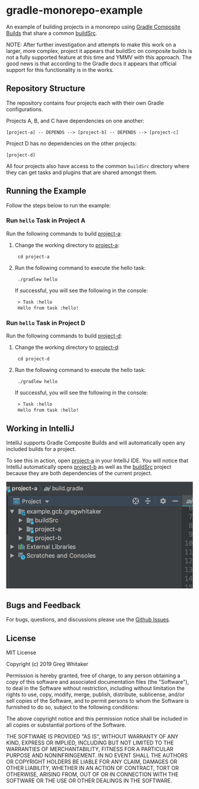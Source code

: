 # gradle-monorepo-example

An example of building projects in a monorepo using [Gradle Composite Builds](https://docs.gradle.org/current/userguide/composite_builds.html) that share a common [buildSrc](https://docs.gradle.org/current/userguide/organizing_gradle_projects.html#sec:build_sources).

NOTE: After further investigation and attempts to make this work on a larger, more complex, project it appears that buildSrc on composite builds is not a fully supported feature at this time and YMMV with this approach. The good news is that according to the Gradle docs it appears that official support for this functionality is in the works.

## Repository Structure
The repository contains four projects each with their own Gradle configurations.

Projects A, B, and C have dependencies on one another:

    [project-a] -- DEPENDS --> [project-b] -- DEPENDS --> [project-c]
    
Project D has no dependencies on the other projects:
    
    [project-d]
    
All four projects also have access to the common `buildSrc` directory where they can get tasks and plugins that are
shared amongst them.

## Running the Example
Follow the steps below to run the example:

### Run `hello` Task in Project A
Run the following commands to build [project-a](project-a):

1. Change the working directory to [project-a](project-a):

        cd project-a
        
2. Run the following command to execute the hello task:

        ./gradlew hello

    If successful, you will see the following in the console:
    
        > Task :hello
        Hello from task :hello!
        
### Run `hello` Task in Project D
Run the following commands to build [project-d](project-d):

1. Change the working directory to [project-d](project-d):

        cd project-d
        
2. Run the following command to execute the hello task:

        ./gradlew hello

    If successful, you will see the following in the console:
    
        > Task :hello
        Hello from task :hello!
                
## Working in IntelliJ
IntelliJ supports Gradle Composite Builds and will automatically open any included builds for a project.

To see this in action, open [project-a](project-a) in your IntelliJ IDE. You will notice that IntelliJ automatically
opens [project-b](project-d) as well as the [buildSrc](buildSrc) project because they are both dependencies of the
current project.

![intellij](intellij_screenshot.png)

## Bugs and Feedback
For bugs, questions, and discussions please use the [Github Issues](https://github.com/gregwhitaker/gradle-monorepo-buildsrc-example/issues).

## License
MIT License

Copyright (c) 2019 Greg Whitaker

Permission is hereby granted, free of charge, to any person obtaining a copy
of this software and associated documentation files (the "Software"), to deal
in the Software without restriction, including without limitation the rights
to use, copy, modify, merge, publish, distribute, sublicense, and/or sell
copies of the Software, and to permit persons to whom the Software is
furnished to do so, subject to the following conditions:

The above copyright notice and this permission notice shall be included in all
copies or substantial portions of the Software.

THE SOFTWARE IS PROVIDED "AS IS", WITHOUT WARRANTY OF ANY KIND, EXPRESS OR
IMPLIED, INCLUDING BUT NOT LIMITED TO THE WARRANTIES OF MERCHANTABILITY,
FITNESS FOR A PARTICULAR PURPOSE AND NONINFRINGEMENT. IN NO EVENT SHALL THE
AUTHORS OR COPYRIGHT HOLDERS BE LIABLE FOR ANY CLAIM, DAMAGES OR OTHER
LIABILITY, WHETHER IN AN ACTION OF CONTRACT, TORT OR OTHERWISE, ARISING FROM,
OUT OF OR IN CONNECTION WITH THE SOFTWARE OR THE USE OR OTHER DEALINGS IN THE
SOFTWARE.
